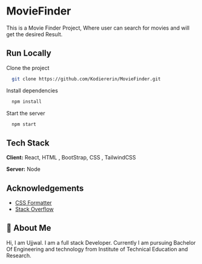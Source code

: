 # MovieFinder

This is a Movie Finder Project, Where user can search for movies and will get the desired Result.

## Run Locally

Clone the project

```bash
  git clone https://github.com/Kodiererin/MovieFinder.git
```

Install dependencies

```bash
  npm install
```

Start the server

```bash
  npm start
```

## Tech Stack

**Client:** React, HTML , BootStrap, CSS , TailwindCSS

**Server:** Node


## Acknowledgements

- [CSS Formatter](https://www.cleancss.com/css-beautify/)
- [Stack Overflow](https://stackoverflow.com/)

## 🚀 About Me

Hi, I am Ujjwal. I am a full stack Developer.
Currently I am pursuing Bachelor Of Engineering and technology from Institute of Technical Education and Research.
